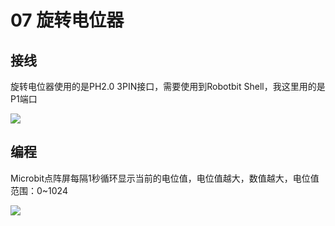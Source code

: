 # 07 旋转电位器

## 接线

旋转电位器使用的是PH2.0 3PIN接口，需要使用到Robotbit Shell，我这里用的是P1端口

![](https://s2.ax1x.com/2019/09/02/n9x2FJ.jpg)

## 编程

Microbit点阵屏每隔1秒循环显示当前的电位值，电位值越大，数值越大，电位值范围：0~1024

![](https://s2.ax1x.com/2019/09/02/n9xRY9.jpg)